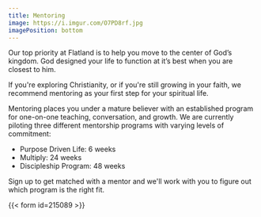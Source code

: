 ```yaml
---
title: Mentoring
image: https://i.imgur.com/O7PD8rf.jpg
imagePosition: bottom
---
```


Our top priority at Flatland is to help you move to the center of God’s kingdom. God designed your life to function at it’s best when you are closest to him.

If you're exploring Christianity, or if you're still growing in your faith, we recommend mentoring as your first step for your spiritual life.

Mentoring places you under a mature believer with an established program for one-on-one teaching, conversation, and growth. We are currently piloting three different mentorship programs with varying levels of commitment:

- Purpose Driven Life: 6 weeks
- Multiply: 24 weeks
- Discipleship Program: 48 weeks

Sign up to get matched with a mentor and we'll work with you to figure out which program is the right fit.  

{{< form id=215089 >}}
